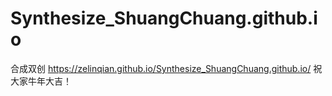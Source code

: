 # Synthesize_ShuangChuang.github.io
合成双创
https://zelinqian.github.io/Synthesize_ShuangChuang.github.io/
祝大家牛年大吉！
